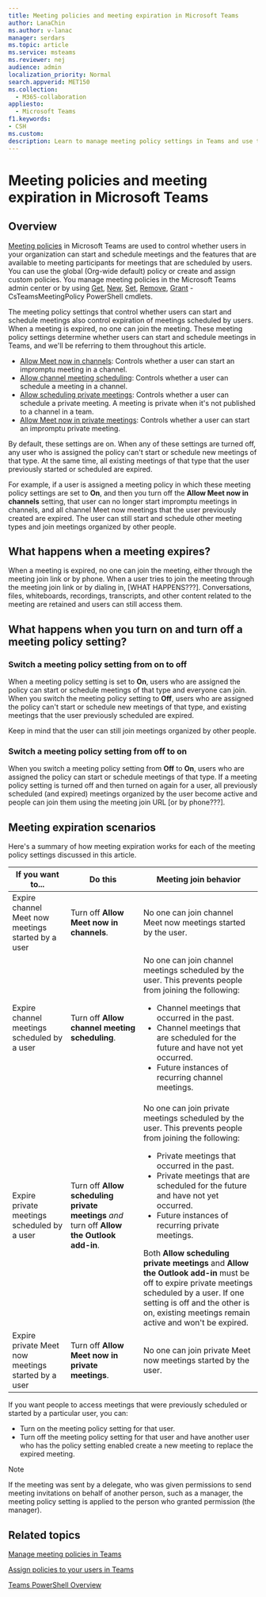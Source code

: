 ```yaml
---
title: Meeting policies and meeting expiration in Microsoft Teams
author: LanaChin
ms.author: v-lanac
manager: serdars
ms.topic: article
ms.service: msteams
ms.reviewer: nej
audience: admin
localization_priority: Normal
search.appverid: MET150
ms.collection: 
  - M365-collaboration
appliesto: 
  - Microsoft Teams
f1.keywords:
- CSH
ms.custom: 
description: Learn to manage meeting policy settings in Teams and use them to control the features available to meeting participants for meetings scheduled by users.
---
```

# Meeting policies and meeting expiration in Microsoft Teams

## Overview

[Meeting policies](meeting-policies-in-teams.md) in Microsoft Teams are used to control whether users in your organization can start and schedule meetings and the features that are available to meeting participants for meetings that are scheduled by users. You can use the global (Org-wide default) policy or create and assign custom policies. You manage meeting policies in the Microsoft Teams admin center or by using [Get](https://docs.microsoft.com/powershell/module/skype/get-csteamsmeetingpolicy), [New](https://docs.microsoft.com/powershell/module/skype/new-csteamsmeetingpolicy), [Set](https://docs.microsoft.com/powershell/module/skype/set-csteamsmeetingpolicy), [Remove](https://docs.microsoft.com/powershell/module/skype/remove-csteamsmeetingpolicy), [Grant](https://docs.microsoft.com/powershell/module/skype/grant-csteamsmeetingpolicy) -CsTeamsMeetingPolicy PowerShell cmdlets.

The meeting policy settings that control whether users can start and schedule meetings also control expiration of meetings scheduled by users. When a meeting is expired, no one can join the meeting. These meeting policy settings determine whether users can start and schedule meetings in Teams, and we'll be referring to them throughout this article.

- [Allow Meet now in channels](meeting-policies-in-teams.md#allow-meet-now-in-channels): Controls whether a user can start an impromptu meeting in a channel.
- [Allow channel meeting scheduling](meeting-policies-in-teams.md#allow-channel-meeting-scheduling): Controls whether a user can schedule a meeting in a channel.
- [Allow scheduling private meetings](meeting-policies-in-teams.md#allow-scheduling-private-meetings): Controls whether a user can schedule a private meeting. A meeting is private when it's not published to a channel in a team.
- [Allow Meet now in private meetings](meeting-policies-in-teams.md#allow-meet-now-in-private-meetings): Controls whether a user can start an impromptu private meeting.

By default, these settings are on. When any of these settings are turned off, any user who is assigned the policy can't start or schedule new meetings of that type. At the same time, all existing meetings of that type that the user previously started or scheduled are expired.

For example, if a user is assigned a meeting policy in which these meeting policy settings are set to **On**, and then you turn off the **Allow Meet now in channels** setting, that user can no longer start impromptu meetings in channels, and all channel Meet now meetings that the user previously created are expired. The user can still start and schedule other meeting types and join meetings organized by other people.

<!-- As an admin, you can use meeting policies to control the expiration of meetings scheduled by users in your organization *who are no longer* allowed to start or schedule meetings. -->

## What happens when a meeting expires?

When a meeting is expired, no one can join the meeting, either through the meeting join link or by phone. When a user tries to join the meeting through the meeting join link or by dialing in, [WHAT HAPPENS???]. Conversations, files, whiteboards, recordings, transcripts, and other content related to the meeting are retained and users can still access them.

## What happens when you turn on and turn off a meeting policy setting?

### Switch a meeting policy setting from on to off

When a meeting policy setting is set to **On**, users who are assigned the policy can start or schedule meetings of that type and everyone can join. When you switch the meeting policy setting to **Off**, users who are assigned the policy can't start or schedule new meetings of that type, and existing meetings that the user previously scheduled are expired. 

Keep in mind that the user can still join meetings organized by other people.

### Switch a meeting policy setting from off to on

When you switch a meeting policy setting from **Off** to **On**, users who are assigned the policy can start or schedule meetings of that type. If a meeting policy setting is turned off and then turned on again for a user, all previously scheduled (and expired) meetings organized by the user become active and people can join them using the meeting join URL [or by phone???].  

## Meeting expiration scenarios

Here's a summary of how meeting expiration works for each of the meeting policy settings discussed in this article. 

|If you want to... |Do this  |Meeting join behavior  |
|---------|---------|---------|
|Expire channel Meet now meetings started by a user  |Turn off **Allow Meet now in channels**.|No one can join channel Meet now meetings started by the user.         |
|Expire channel meetings scheduled by a user   |Turn off **Allow channel meeting scheduling**.         |No one can join channel meetings scheduled by the user. This prevents people from joining the following:<ul><li>Channel meetings that occurred in the past.</li> <li>Channel meetings that are scheduled for the future and have not yet occurred.</li><li>Future instances of recurring channel meetings.</li></ul>       |
|Expire private meetings scheduled by a user    |Turn off **Allow scheduling private meetings** *and* turn off **Allow the Outlook add-in**.          |No one can join private meetings scheduled by the user. This prevents people from joining the following: <ul><li>Private meetings that occurred in the past.</li> <li>Private meetings that are scheduled for the future and have not yet occurred.</li><li>Future instances of recurring private meetings.</li></ul> Both **Allow scheduling private meetings** and **Allow the Outlook add-in** must be off to expire private meetings scheduled by a user. If one setting is off and the other is on, existing meetings remain active and won't be expired.      |
|Expire private Meet now meetings started by a user  |Turn off **Allow Meet now in private meetings**.          |No one can join private Meet now meetings started by the user.         |

If you want people to access meetings that were previously scheduled or started by a particular user, you can:

- Turn on the meeting policy setting for that user.
- Turn off the meeting policy setting for that user and have another user who has the policy setting enabled create a new meeting to replace the expired meeting.

> [!NOTE]
> If the meeting was sent by a delegate, who was given permissions to send meeting invitations on behalf of another person, such as a manager, the meeting policy setting is applied to the person who granted permission (the manager).

## Related topics

[Manage meeting policies in Teams](meeting-policies-in-teams.md)

[Assign policies to your users in Teams](assign-policies.md)

[Teams PowerShell Overview](teams-powershell-overview.md)